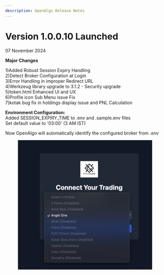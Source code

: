 ```yaml
---
description: OpenAlgo Release Notes
---
```


# Version 1.0.0.10 Launched

07 November 2024

**Major Changes**

1\)Added Robust Session Expiry Handling\
2\)Detect Broker Configuration at Login\
3\)Error Handling in improper Redirect URL\
4\)Werkzeug library upgrade to 3.1.2 - Security upgrade\
5\)token.html Enhanced UI and UX\
6\)Profile icon Sub Menu issue Fix\
7\)kotak bug fix in holdings display issue and PNL Calculation

**Environment Configuration:**\
Added SESSION\_EXPIRY\_TIME to .env and .sample.env files\
Set default value to '03:00' (3 AM IST)



Now OpenAlgo will automatically identify the configured broker from .env

<figure><img src="../.gitbook/assets/image (15).png" alt=""><figcaption></figcaption></figure>





